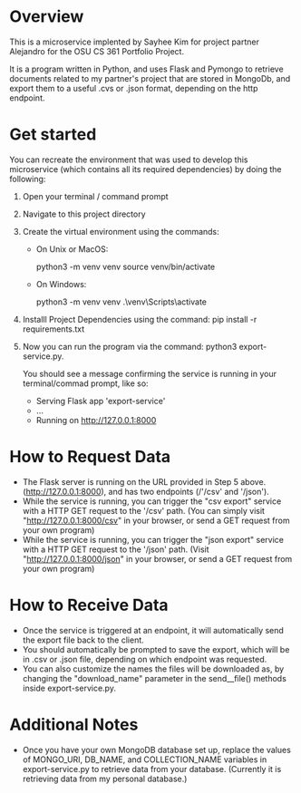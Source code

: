 # Overview

This is a microservice implented by Sayhee Kim for project partner Alejandro
for the OSU CS 361 Portfolio Project.

It is a program written in Python, and uses Flask and Pymongo to retrieve documents related
to my partner's project that are stored in MongoDb, and export them to a useful .cvs or .json
format, depending on the http endpoint.

# Get started

You can recreate the environment that was used to develop this microservice
(which contains all its required dependencies) by doing the following:

1.  Open your terminal / command prompt
2.  Navigate to this project directory
3.  Create the virtual environment using the commands:

    -   On Unix or MacOS:

        python3 -m venv venv
        source venv/bin/activate

    -   On Windows:

        python3 -m venv venv
        .\venv\Scripts\activate

4.  Installl Project Dependencies using the command:
    pip install -r requirements.txt

5.  Now you can run the program via the command:
    python3 export-service.py.

    You should see a message confirming the service is running in your terminal/commad prompt, like so:

    -   Serving Flask app 'export-service'
    -   ...
    -   Running on http://127.0.0.1:8000

# How to Request Data

-   The Flask server is running on the URL provided in Step 5 above. (http://127.0.0.1:8000), and has two endpoints (/'/csv' and '/json').
-   While the service is running, you can trigger the "csv export" service with a HTTP GET request to the '/csv' path.
    (You can simply visit "http://127.0.0.1:8000/csv" in your browser, or send a GET request from your own program)
-   While the service is running, you can trigger the "json export" service with a HTTP GET request to the '/json' path. (Visit "http://127.0.0.1:8000/json" in your browser, or send a GET request from your own program)

# How to Receive Data

-   Once the service is triggered at an endpoint, it will automatically send the export file back to the client.
-   You should automatically be prompted to save the export, which will be in .csv or .json file, depending on which endpoint was requested.
-   You can also customize the names the files will be downloaded as, by changing the "download_name" parameter in the send\_\_file() methods inside export-service.py.

# Additional Notes

-   Once you have your own MongoDB database set up, replace the values of MONGO_URI, DB_NAME, and COLLECTION_NAME variables in export-service.py to retrieve data from your database. (Currently it is retrieving data from my personal database.)

